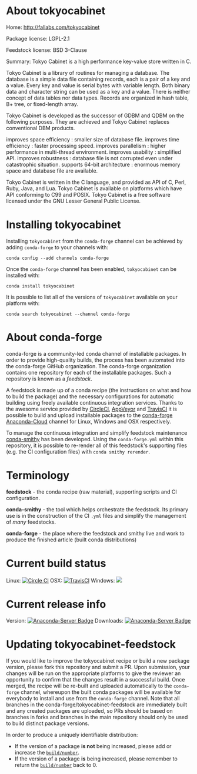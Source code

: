 About tokyocabinet
==================

Home: http://fallabs.com/tokyocabinet

Package license: LGPL-2.1

Feedstock license: BSD 3-Clause

Summary: Tokyo Cabinet is a high performance key-value store written in C.

Tokyo Cabinet is a library of routines for managing a database.
The database is a simple data file containing records, each is a pair
of a key and a value. Every key and value is serial bytes with
variable length. Both binary data and character string can be used as
a key and a value. There is neither concept of data tables nor data
types. Records are organized in hash table, B+ tree, or fixed-length
array.

Tokyo Cabinet is developed as the successor of GDBM and QDBM on the
following purposes. They are achieved and Tokyo Cabinet replaces
conventional DBM products.

  improves space efficiency : smaller size of database file.
  improves time efficiency : faster processing speed.
  improves parallelism : higher performance in multi-thread environment.
  improves usability : simplified API.
  improves robustness : database file is not corrupted even under catastrophic situation.
  supports 64-bit architecture : enormous memory space and database file are available.

Tokyo Cabinet is written in the C language, and provided as API of
C, Perl, Ruby, Java, and Lua. Tokyo Cabinet is available on platforms
which have API conforming to C99 and POSIX. Tokyo Cabinet is a
free software licensed under the GNU Lesser General Public License.


Installing tokyocabinet
=======================

Installing `tokyocabinet` from the `conda-forge` channel can be achieved by adding `conda-forge` to your channels with:

```
conda config --add channels conda-forge
```

Once the `conda-forge` channel has been enabled, `tokyocabinet` can be installed with:

```
conda install tokyocabinet
```

It is possible to list all of the versions of `tokyocabinet` available on your platform with:

```
conda search tokyocabinet --channel conda-forge
```



About conda-forge
=================

conda-forge is a community-led conda channel of installable packages.
In order to provide high-quality builds, the process has been automated into the
conda-forge GitHub organization. The conda-forge organization contains one repository
for each of the installable packages. Such a repository is known as a *feedstock*.

A feedstock is made up of a conda recipe (the instructions on what and how to build
the package) and the necessary configurations for automatic building using freely
available continuous integration services. Thanks to the awesome service provided by
[CircleCI](https://circleci.com/), [AppVeyor](http://www.appveyor.com/)
and [TravisCI](https://travis-ci.org/) it is possible to build and upload installable
packages to the [conda-forge](https://anaconda.org/conda-forge)
[Anaconda-Cloud](http://docs.anaconda.org/) channel for Linux, Windows and OSX respectively.

To manage the continuous integration and simplify feedstock maintenance
[conda-smithy](http://github.com/conda-forge/conda-smithy) has been developed.
Using the ``conda-forge.yml`` within this repository, it is possible to re-render all of
this feedstock's supporting files (e.g. the CI configuration files) with ``conda smithy rerender``.


Terminology
===========

**feedstock** - the conda recipe (raw material), supporting scripts and CI configuration.

**conda-smithy** - the tool which helps orchestrate the feedstock.
                   Its primary use is in the construction of the CI ``.yml`` files
                   and simplify the management of *many* feedstocks.

**conda-forge** - the place where the feedstock and smithy live and work to
                  produce the finished article (built conda distributions)

Current build status
====================

Linux: [![Circle CI](https://circleci.com/gh/conda-forge/tokyocabinet-feedstock.svg?style=shield)](https://circleci.com/gh/conda-forge/tokyocabinet-feedstock)
OSX: [![TravisCI](https://travis-ci.org/conda-forge/tokyocabinet-feedstock.svg?branch=master)](https://travis-ci.org/conda-forge/tokyocabinet-feedstock)
Windows: ![](https://cdn.rawgit.com/conda-forge/conda-smithy/90845bba35bec53edac7a16638aa4d77217a3713/conda_smithy/static/disabled.svg)

Current release info
====================
Version: [![Anaconda-Server Badge](https://anaconda.org/conda-forge/tokyocabinet/badges/version.svg)](https://anaconda.org/conda-forge/tokyocabinet)
Downloads: [![Anaconda-Server Badge](https://anaconda.org/conda-forge/tokyocabinet/badges/downloads.svg)](https://anaconda.org/conda-forge/tokyocabinet)


Updating tokyocabinet-feedstock
===============================

If you would like to improve the tokyocabinet recipe or build a new
package version, please fork this repository and submit a PR. Upon submission,
your changes will be run on the appropriate platforms to give the reviewer an
opportunity to confirm that the changes result in a successful build. Once
merged, the recipe will be re-built and uploaded automatically to the
`conda-forge` channel, whereupon the built conda packages will be available for
everybody to install and use from the `conda-forge` channel.
Note that all branches in the conda-forge/tokyocabinet-feedstock are
immediately built and any created packages are uploaded, so PRs should be based
on branches in forks and branches in the main repository should only be used to
build distinct package versions.

In order to produce a uniquely identifiable distribution:
 * If the version of a package **is not** being increased, please add or increase
   the [``build/number``](http://conda.pydata.org/docs/building/meta-yaml.html#build-number-and-string).
 * If the version of a package **is** being increased, please remember to return
   the [``build/number``](http://conda.pydata.org/docs/building/meta-yaml.html#build-number-and-string)
   back to 0.

